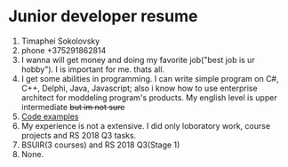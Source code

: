 # Junior developer resume
1. Timaphei Sokolovsky
2. phone +375291862814
3. I wanna will get money and doing my favorite job("best job is ur hobby"). I is important for me. thats all.
4. I get some abilities in programming. I can write simple program on C#, C++, Delphi, Java, Javascript; 
   also i know how to use enterprise architect for moddeling program's products. My english level is upper 
   intermediate ~~but im not sure~~
5. [Code examples](https://github.com/Argaitt/warmup/blob/master/test.js)
6. My experience is not a extensive. I did only loboratory work, course projects and RS 2018 Q3 tasks.
7. BSUIR(3 courses) and RS 2018 Q3(Stage 1)
8. None.	
